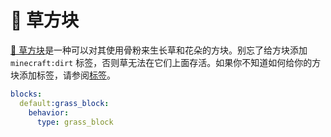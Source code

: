 # 🌿 草方块

[🌿 草方块](https://mo-mi.gitbook.io/xiaomomi-plugins/craftengine/plugin-wiki/craftengine/add-new-contents/blocks/block-behaviors/grass-block)是一种可以对其使用骨粉来生长草和花朵的方块。别忘了给方块添加 `minecraft:dirt` 标签，否则草无法在它们上面存活。如果你不知道如何给你的方块添加标签，请参阅[标签](https://mo-mi.gitbook.io/xiaomomi-plugins/craftengine/plugin-wiki/craftengine/add-new-contents/blocks/block-settings#tags)。

```yaml
blocks:
  default:grass_block:
    behavior:
      type: grass_block
```

